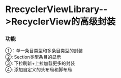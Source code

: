 # RrecyclerViewLibrary-->RecyclerView的高级封装 
### 功能
①：单一条目类型和多条目类型的封装<br>
②: Section类型条目的显示<br>
③: 下拉刷新+上拉加载更多的封装<br>
④: 添加自定义的头布局和脚布局<br>
